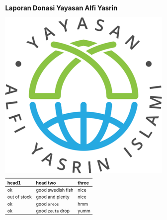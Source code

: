 ## Laporan Donasi Yayasan Alfi Yasrin

![Logo](https://github.com/alfiyasrin/donations/blob/gh-pages/logo.png)

| head1        | head two          | three |
|:-------------|:------------------|:------|
| ok           | good swedish fish | nice  |
| out of stock | good and plenty   | nice  |
| ok           | good `oreos`      | hmm   |
| ok           | good `zoute` drop | yumm  |
